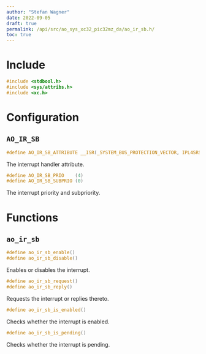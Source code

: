 ```yaml
---
author: "Stefan Wagner"
date: 2022-09-05
draft: true
permalink: /api/src/ao_sys_xc32_pic32mz_da/ao_ir_sb.h/
toc: true
---
```


# Include

```c
#include <stdbool.h>
#include <sys/attribs.h>
#include <xc.h>
```

# Configuration

## `AO_IR_SB`

```c
#define AO_IR_SB_ATTRIBUTE __ISR(_SYSTEM_BUS_PROTECTION_VECTOR, IPL4SRS)
```

The interrupt handler attribute.

```c
#define AO_IR_SB_PRIO    (4)
#define AO_IR_SB_SUBPRIO (0)
```

The interrupt priority and subpriority.

# Functions

## `ao_ir_sb`

```c
#define ao_ir_sb_enable()
#define ao_ir_sb_disable()
```

Enables or disables the interrupt.

```c
#define ao_ir_sb_request()
#define ao_ir_sb_reply()
```

Requests the interrupt or replies thereto.

```c
#define ao_ir_sb_is_enabled()
```

Checks whether the interrupt is enabled.

```c
#define ao_ir_sb_is_pending()
```

Checks whether the interrupt is pending.
